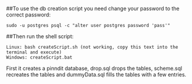 ##To use the db creation script you need change your password to the correct password:

	sudo -u postgres psql -c "alter user postgres password 'pass'"

##Then run the shell script:

	Linux: bash createScript.sh (not working, copy this text into the terminal and execute)
	Windows: createScript.bat
	
First it creates a pinndit database, drop.sql drops the tables, scheme.sql recreates the tables and dummyData.sql fills the tables with a few entries.